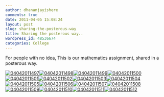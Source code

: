 ```yaml
---
author: dhananjayishere
comments: true
date: 2011-04-05 15:08:24
layout: post
slug: sharing-the-posterous-way
title: Sharing the posterous way..
wordpress_id: 48536674
categories: College
---
```


For people with no idea, This is our mathematics assignment, shared in
a posterous way.

[![04042011497](http://dbalan.files.wordpress.com/2011/04/176ee-04042011497.jpg)](http://dbalan.files.wordpress.com/2011/04/176ee-04042011497.jpg)[![04042011498](http://dbalan.files.wordpress.com/2011/04/ffd34-04042011498.jpg)](http://dbalan.files.wordpress.com/2011/04/ffd34-04042011498.jpg)[![04042011499](http://dbalan.files.wordpress.com/2011/04/7c1e6-04042011499.jpg)](http://dbalan.files.wordpress.com/2011/04/7c1e6-04042011499.jpg)[![04042011500](http://dbalan.files.wordpress.com/2011/04/49004-04042011500.jpg)](http://dbalan.files.wordpress.com/2011/04/49004-04042011500.jpg)[![04042011501](http://dbalan.files.wordpress.com/2011/04/98026-04042011501.jpg)](http://dbalan.files.wordpress.com/2011/04/98026-04042011501.jpg)[![04042011502](http://dbalan.files.wordpress.com/2011/04/078bb-04042011502.jpg)](http://dbalan.files.wordpress.com/2011/04/078bb-04042011502.jpg)[![04042011503](http://dbalan.files.wordpress.com/2011/04/cdfbb-04042011503.jpg)](http://dbalan.files.wordpress.com/2011/04/cdfbb-04042011503.jpg)[![04042011504](http://dbalan.files.wordpress.com/2011/04/c8ede-04042011504.jpg)](http://dbalan.files.wordpress.com/2011/04/c8ede-04042011504.jpg)[![04042011505](http://dbalan.files.wordpress.com/2011/04/5141f-04042011505.jpg)](http://dbalan.files.wordpress.com/2011/04/5141f-04042011505.jpg)[![04042011506](http://dbalan.files.wordpress.com/2011/04/cbda6-04042011506.jpg)](http://dbalan.files.wordpress.com/2011/04/cbda6-04042011506.jpg)[![04042011507](http://dbalan.files.wordpress.com/2011/04/d8075-04042011507.jpg)](http://dbalan.files.wordpress.com/2011/04/d8075-04042011507.jpg)[![04042011508](http://dbalan.files.wordpress.com/2011/04/acdf3-04042011508.jpg)](http://dbalan.files.wordpress.com/2011/04/acdf3-04042011508.jpg)[![04042011509](http://dbalan.files.wordpress.com/2011/04/9bf5b-04042011509.jpg)](http://dbalan.files.wordpress.com/2011/04/9bf5b-04042011509.jpg)[![04042011510](http://dbalan.files.wordpress.com/2011/04/2210c-04042011510.jpg)](http://dbalan.files.wordpress.com/2011/04/2210c-04042011510.jpg)[![04042011511](http://dbalan.files.wordpress.com/2011/04/52f62-04042011511.jpg)](http://dbalan.files.wordpress.com/2011/04/52f62-04042011511.jpg)[![04042011512](http://dbalan.files.wordpress.com/2011/04/63b74-04042011512.jpg)](http://dbalan.files.wordpress.com/2011/04/63b74-04042011512.jpg)

